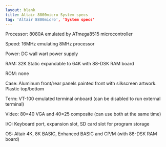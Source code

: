 ```yaml
---
layout: blank
title: Altair 8800micro System specs
tag: 'Altair 8800micro', 'System specs'
---
```


Processor:    8080A emulated by ATmega8515 microcontroller

Speed:           16MHz emulating 8MHz processor

Power:          DC wall wart power supply

RAM:           32K Static expandable to 64K with 88-DSK RAM board

ROM:           none

Case:           Aluminum front/rear panels painted front with silkscreen artwork. Plastic top/bottom

Term:         VT-100 emulated terminal onboard (can be disabled to run external terminal)

Video:           80×40 VGA and 40×25 composite (can use both at the same time)

I/O:              Keyboard port, expansion slot, SD card slot for program storage

OS:               Altair 4K,  8K BASIC, Enhanced BASIC and CP/M (with 88-DSK RAM board)

